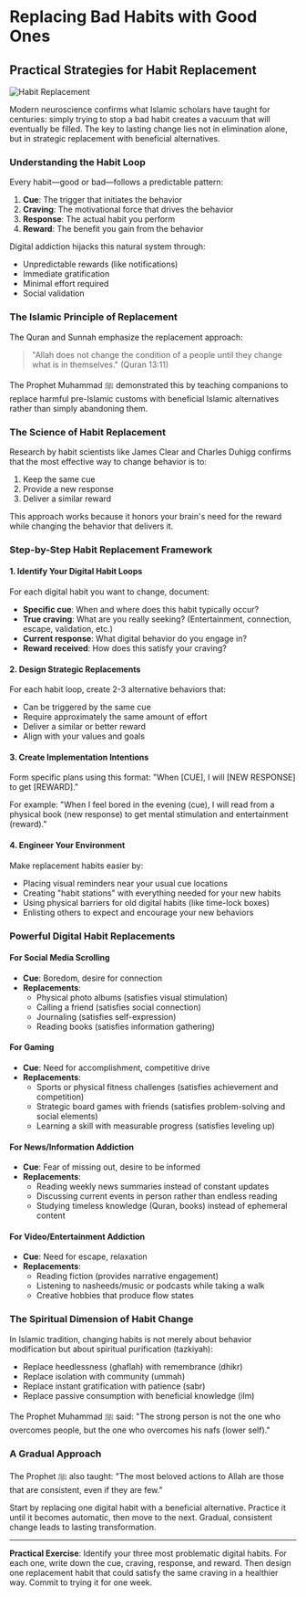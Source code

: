 # Replacing Bad Habits with Good Ones

## Practical Strategies for Habit Replacement

![Habit Replacement](/public/images/resources/habit-replacement.png)

Modern neuroscience confirms what Islamic scholars have taught for centuries: simply trying to stop a bad habit creates a vacuum that will eventually be filled. The key to lasting change lies not in elimination alone, but in strategic replacement with beneficial alternatives.

### Understanding the Habit Loop

Every habit—good or bad—follows a predictable pattern:

1. **Cue**: The trigger that initiates the behavior
2. **Craving**: The motivational force that drives the behavior
3. **Response**: The actual habit you perform
4. **Reward**: The benefit you gain from the behavior

Digital addiction hijacks this natural system through:
- Unpredictable rewards (like notifications)
- Immediate gratification
- Minimal effort required
- Social validation

### The Islamic Principle of Replacement

The Quran and Sunnah emphasize the replacement approach:

> "Allah does not change the condition of a people until they change what is in themselves." (Quran 13:11)

The Prophet Muhammad ﷺ demonstrated this by teaching companions to replace harmful pre-Islamic customs with beneficial Islamic alternatives rather than simply abandoning them.

### The Science of Habit Replacement

Research by habit scientists like James Clear and Charles Duhigg confirms that the most effective way to change behavior is to:

1. Keep the same cue
2. Provide a new response
3. Deliver a similar reward

This approach works because it honors your brain's need for the reward while changing the behavior that delivers it.

### Step-by-Step Habit Replacement Framework

#### 1. Identify Your Digital Habit Loops

For each digital habit you want to change, document:

- **Specific cue**: When and where does this habit typically occur?
- **True craving**: What are you really seeking? (Entertainment, connection, escape, validation, etc.)
- **Current response**: What digital behavior do you engage in?
- **Reward received**: How does this satisfy your craving?

#### 2. Design Strategic Replacements

For each habit loop, create 2-3 alternative behaviors that:
- Can be triggered by the same cue
- Require approximately the same amount of effort
- Deliver a similar or better reward
- Align with your values and goals

#### 3. Create Implementation Intentions

Form specific plans using this format:
"When [CUE], I will [NEW RESPONSE] to get [REWARD]."

For example:
"When I feel bored in the evening (cue), I will read from a physical book (new response) to get mental stimulation and entertainment (reward)."

#### 4. Engineer Your Environment

Make replacement habits easier by:
- Placing visual reminders near your usual cue locations
- Creating "habit stations" with everything needed for your new habits
- Using physical barriers for old digital habits (like time-lock boxes)
- Enlisting others to expect and encourage your new behaviors

### Powerful Digital Habit Replacements

#### For Social Media Scrolling
- **Cue**: Boredom, desire for connection
- **Replacements**:
  - Physical photo albums (satisfies visual stimulation)
  - Calling a friend (satisfies social connection)
  - Journaling (satisfies self-expression)
  - Reading books (satisfies information gathering)

#### For Gaming
- **Cue**: Need for accomplishment, competitive drive
- **Replacements**:
  - Sports or physical fitness challenges (satisfies achievement and competition)
  - Strategic board games with friends (satisfies problem-solving and social elements)
  - Learning a skill with measurable progress (satisfies leveling up)

#### For News/Information Addiction
- **Cue**: Fear of missing out, desire to be informed
- **Replacements**:
  - Reading weekly news summaries instead of constant updates
  - Discussing current events in person rather than endless reading
  - Studying timeless knowledge (Quran, books) instead of ephemeral content

#### For Video/Entertainment Addiction
- **Cue**: Need for escape, relaxation
- **Replacements**:
  - Reading fiction (provides narrative engagement)
  - Listening to nasheeds/music or podcasts while taking a walk
  - Creative hobbies that produce flow states

### The Spiritual Dimension of Habit Change

In Islamic tradition, changing habits is not merely about behavior modification but about spiritual purification (tazkiyah):

- Replace heedlessness (ghaflah) with remembrance (dhikr)
- Replace isolation with community (ummah)
- Replace instant gratification with patience (sabr)
- Replace passive consumption with beneficial knowledge (ilm)

The Prophet Muhammad ﷺ said: "The strong person is not the one who overcomes people, but the one who overcomes his nafs (lower self)."

### A Gradual Approach

The Prophet ﷺ also taught: "The most beloved actions to Allah are those that are consistent, even if they are few."

Start by replacing one digital habit with a beneficial alternative. Practice it until it becomes automatic, then move to the next. Gradual, consistent change leads to lasting transformation.

---

**Practical Exercise**: Identify your three most problematic digital habits. For each one, write down the cue, craving, response, and reward. Then design one replacement habit that could satisfy the same craving in a healthier way. Commit to trying it for one week. 